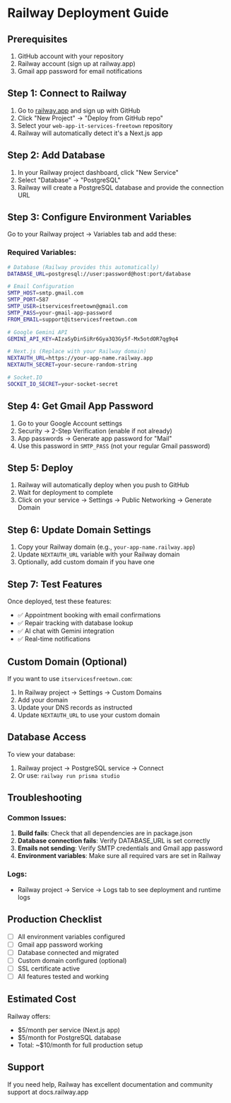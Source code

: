 # Railway Deployment Guide

## Prerequisites
1. GitHub account with your repository
2. Railway account (sign up at railway.app)
3. Gmail app password for email notifications

## Step 1: Connect to Railway

1. Go to [railway.app](https://railway.app) and sign up with GitHub
2. Click "New Project" → "Deploy from GitHub repo"
3. Select your `web-app-it-services-freetown` repository
4. Railway will automatically detect it's a Next.js app

## Step 2: Add Database

1. In your Railway project dashboard, click "New Service"
2. Select "Database" → "PostgreSQL"
3. Railway will create a PostgreSQL database and provide the connection URL

## Step 3: Configure Environment Variables

Go to your Railway project → Variables tab and add these:

### Required Variables:
```bash
# Database (Railway provides this automatically)
DATABASE_URL=postgresql://user:password@host:port/database

# Email Configuration
SMTP_HOST=smtp.gmail.com
SMTP_PORT=587
SMTP_USER=itservicesfreetown@gmail.com
SMTP_PASS=your-gmail-app-password
FROM_EMAIL=support@itservicesfreetown.com

# Google Gemini API
GEMINI_API_KEY=AIzaSyDinSiRr6Gya3Q3Gy5f-Mx5otdOR7qg9q4

# Next.js (Replace with your Railway domain)
NEXTAUTH_URL=https://your-app-name.railway.app
NEXTAUTH_SECRET=your-secure-random-string

# Socket.IO
SOCKET_IO_SECRET=your-socket-secret
```

## Step 4: Get Gmail App Password

1. Go to your Google Account settings
2. Security → 2-Step Verification (enable if not already)
3. App passwords → Generate app password for "Mail"
4. Use this password in `SMTP_PASS` (not your regular Gmail password)

## Step 5: Deploy

1. Railway will automatically deploy when you push to GitHub
2. Wait for deployment to complete
3. Click on your service → Settings → Public Networking → Generate Domain

## Step 6: Update Domain Settings

1. Copy your Railway domain (e.g., `your-app-name.railway.app`)
2. Update `NEXTAUTH_URL` variable with your Railway domain
3. Optionally, add custom domain if you have one

## Step 7: Test Features

Once deployed, test these features:
- ✅ Appointment booking with email confirmations
- ✅ Repair tracking with database lookup
- ✅ AI chat with Gemini integration
- ✅ Real-time notifications

## Custom Domain (Optional)

If you want to use `itservicesfreetown.com`:
1. In Railway project → Settings → Custom Domains
2. Add your domain
3. Update your DNS records as instructed
4. Update `NEXTAUTH_URL` to use your custom domain

## Database Access

To view your database:
1. Railway project → PostgreSQL service → Connect
2. Or use: `railway run prisma studio`

## Troubleshooting

### Common Issues:
1. **Build fails**: Check that all dependencies are in package.json
2. **Database connection fails**: Verify DATABASE_URL is set correctly
3. **Emails not sending**: Verify SMTP credentials and Gmail app password
4. **Environment variables**: Make sure all required vars are set in Railway

### Logs:
- Railway project → Service → Logs tab to see deployment and runtime logs

## Production Checklist

- [ ] All environment variables configured
- [ ] Gmail app password working
- [ ] Database connected and migrated
- [ ] Custom domain configured (optional)
- [ ] SSL certificate active
- [ ] All features tested and working

## Estimated Cost
Railway offers:
- $5/month per service (Next.js app)
- $5/month for PostgreSQL database
- Total: ~$10/month for full production setup

## Support
If you need help, Railway has excellent documentation and community support at docs.railway.app
